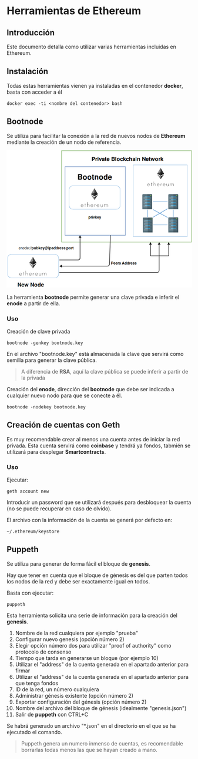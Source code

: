 # Herramientas de Ethereum

## Introducción

Este documento detalla como utilizar varias herramientas incluidas en Ethereum.

## Instalación

Todas estas herramientas vienen ya instaladas en el contenedor **docker**, basta con acceder a él

```
docker exec -ti <nombre del contenedor> bash
```

## Bootnode

Se utiliza para facilitar la conexión a la red de nuevos nodos de **Ethereum** mediante la creación de un nodo de referencia.

![Arquitectura Bootnode](bootnode.png "Arquitectura Bootnode")

La herramienta **bootnode** permite generar una clave privada e inferir el **enode** a partir de ella.

### Uso

Creación de clave privada

```
bootnode -genkey bootnode.key

```

En el archivo "bootnode.key" está almacenada la clave que servirá como semilla para generar la clave pública.

> A diferencia de **RSA**, aquí la clave pública se puede inferir a partir de la privada

Creación del **enode**, dirección del **bootnode** que debe ser indicada a cualquier nuevo nodo para que se conecte a él.

```
bootnode -nodekey bootnode.key
```

## Creación de cuentas con Geth

Es muy recomendable crear al menos una cuenta antes de iniciar la red privada. Esta cuenta servirá como **coinbase** y tendrá ya fondos, tabmién se utilizará para desplegar **Smartcontracts**.

### Uso

Ejecutar:

```
geth account new
```

Introducir un password que se utilizará después para desbloquear la cuenta (no se puede recuperar en caso de olvido).

El archivo con la información de la cuenta se generá por defecto en:

```
~/.ethereum/keystore
```

## Puppeth

Se utiliza para generar de forma fácil el bloque de **genesis**.

Hay que tener en cuenta que el bloque de génesis es del que parten todos los nodos de la red y debe ser exactamente igual en todos.

Basta con ejecutar:

```
puppeth
```

Esta herramienta solicita una serie de información para la creación del **genesis**.

1. Nombre de la red cualquiera por ejemplo "prueba"
2. Configurar nuevo genesis (opción número 2)
3. Elegir opción número dos para utilizar "proof of authority" como protocolo de consenso
4. Tiempo que tarda en generarse un bloque (por ejemplo 10)
5. Utilizar el "address" de la cuenta generada en el apartado anterior para firmar
6. Utilizar el "address" de la cuenta generada en el apartado anterior para que tenga fondos
7. ID de la red, un número cualquiera
8. Administrar génesis existente (opción número 2)
9. Exportar configuración del génesis (opción número 2)
10. Nombre del archivo del bloque de génesis (idealmente "genesis.json")
11. Salir de **puppeth** con CTRL+C

Se habrá generado un archivo "*.json" en el directorio en el que se ha ejecutado el comando. 


> Puppeth genera un numero inmenso de cuentas, es recomendable borrarlas todas menos las que se hayan creado a mano.